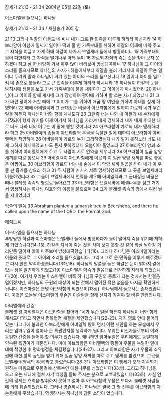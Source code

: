창세기 21:13 - 21:34 
2004년 05월 22일 (토)

이스마엘을 들으시는 하나님



창세기 21:13 - 21:34 / 새찬송가 205 장


21:13 그러나 여종의 아들도 네 씨니 내가 그로 한 민족을 이루게 하리라 하신지라 14 아브라함이 아침에 일찌기 일어나 떡과 물 한 가죽부대를 취하여 하갈의 어깨에 메워 주고 그 자식을 이끌고 가게 하매 하갈이 나가서 브엘세바 들에서 방황하더니 15 가죽부대의 물이 다한지라 그 자식을 떨기나무 아래 두며 16 가로되 자식의 죽는 것을 참아 보지 못하겠다 하고 살 한 바탕쯤 가서 마주 앉아 바라보며 방성대곡하니 17 하나님이 그 아이의 소리를 들으시므로 하나님의 사자가 하늘에서부터 하갈을 불러 가라사대 하갈아 무슨 일이냐 두려워 말라 하나님이 거기 있는 아이의 소리를 들으셨나니 18 일어나 아이를 일으켜 네 손으로 붙들라 그로 큰 민족을 이루게 하리라 하시니라 19 하나님이 하갈의 눈을 밝히시매 샘물을 보고 가서 가죽부대에 물을 채워다가 그 아이에게 마시웠더라 20 하나님이 그 아이와 함께 계시매 그가 장성하여 광야에 거하며 활 쏘는 자가 되었더니 21 그가 바란 광야에 거할 때에 그 어미가 그를 위하여 애굽 땅 여인을 취하여 아내를 삼게 하였더라 22 때에 아비멜렉과 그 군대장관 비골이 아브라함에게 말하여 가로되 네가 무슨 일을 하든지 하나님이 너와 함께 계시도다 23 그런즉 너는 나와 내 아들과 내 손자에게 거짓되이 행치 않기를 이제 여기서 하나님을 가리켜 내게 맹세하라 내가 네게 후대한 대로 너도 나와 너의 머무는 이 땅에 행할 것이니라 24 아브라함이 가로되 내가 맹세하리라 하고 25 아비멜렉의 종들이 아브라함의 우물을 늑탈한 일에 대하여 아브라함이 아비멜렉을 책망하매 26 아비멜렉이 가로되 누가 그리하였는지 내가 알지 못하노라 너도 내게 고하지 아니하였고 나도 듣지 못하였더니 오늘이야 들었노라 27 아브라함이 양과 소를 취하여 아비멜렉에게 주고 두 사람이 서로 언약을 세우니라 28 아브라함이 일곱 암양 새끼를 따로 놓으니 29 아비멜렉이 아브라함에게 이르되 이 일곱 암양 새끼를 따로 놓음은 어찜이뇨 30 아브라함이 가로되 너는 내 손에서 이 암양 새끼 일곱을 받아 내가 이 우물 판 증거를 삼으라 하고 31 두 사람이 거기서 서로 맹세하였으므로 그 곳을 브엘세바라 이름하였더라 32 그들이 브엘세바에서 언약을 세우매 아비멜렉과 그 군대장관 비골은 떠나 블레셋 족속의 땅으로 돌아갔고 33 아브라함은 브엘세바에 에셀나무를 심고 거기서 영생하시는 하나님 여호와의 이름을 불렀으며 34 그가 블레셋 족속의 땅에서 여러 날을 지내었더라 

입술의 말씀 
33 Abraham planted a tamarisk tree in Beersheba, and there he called upon the name of the LORD, the Eternal God.

해석도움





이스마엘을 들으시는 하나님  
추방당한 하갈과 이스마엘은 브엘세바 들에서 방황하다가 물이 떨어져 죽을 위기에 처하게 되었습니다(14-15). 하갈은 자식이 죽는 것을 차마 보지 못할 것 같아 화살 날아갈 거리만큼 떨어져 앉아 마주보며 방성대곡했습니다(16). 그러나 하나님은 이스마엘이라는 이름의 뜻대로, 그 아이의 소리를 들으셨습니다. 그리고 그로 큰 민족을 이루게 해주겠다고 다시 한번 약속하셨습니다(13하,18). 하나님의 말씀을 들은 하갈은 눈이 밝아져 곁에 있는 샘을 발견하게 되었고(19) 이스마엘은 약속의 말씀대로 건강하게 자라게 되었습니다(20). 여기서 우리는 이스마엘이 비록 하나님의 구원의 통로가 되는 것에서는 한걸음 멀어졌지만, 하나님의 구원의 대상이 되는 것에서 멀어진 적은 없음을 다시금 확인하게 됩니다. 이스마엘은 분명 아브라함의 씨였으며(13상), 하나님께서 들으시는 존재였습니다. 이것은 오늘날 이스마엘의 후손인 이슬람을 향해 신자가 가져야 할 바른 관점입니다. 

아비멜렉의 간증  
블레셋 왕 아비멜렉은 아브라함을 찾아와 “네가 무슨 일을 하든지 하나님이 너와 함께 계시도다”라고 하면서 평화협정 체결을 제안했습니다(22-23). 자기 영토 안에 들어와 있는 나그네에 불과한 아브라함에게 아비멜렉 왕이 먼저 이런 제안을 하는 모습에서 우리는 임마누엘이 얼마나 큰 특권인지를 생각하게 됩니다. 우리는 비신자들로부터 이와 동일한 간증을 들어야 할 의무가 있습니다. 왜냐하면 임마누엘은 우리에게도 동일하게 약속된 특권이기 때문입니다. 이에 아브라함은 아비멜렉의 종들이 우물을 늑탈한 일에 대해 책망한 후 평화협정을 체결했습니다(24-27). 그리고 아브라함은 자기 우물의 소유권에 대한 왕의 공인을 받기 위해 일곱 암양 새끼를 따로 주고 맹세를 받았으며, 그곳을 브엘세바(맹세의 우물)라고 불렀습니다(28-31). 아브라함은 이 맹세가 오래 지속되기 원하는 마음으로 우물곁에 상록수인 에셀나무를 심었습니다(33상). 그리고 하나님을, 오고 오는 세대에 걸쳐 자기 백성을 돌봐 주시는 분으로 고백하였습니다(33하). 사실 인간의 맹세는 효력을 발휘하지 못하고 얼마 후 아브라함의 우물은 또다시 블레셋 사람들에 의해 훼손되었습니다. 그러나 영존하시는 하나님은 결국 그 땅 전부를 아브라함의 자손들에게 주셨습니다. 영생하시는 하나님께 참된 소망이 있습니다.